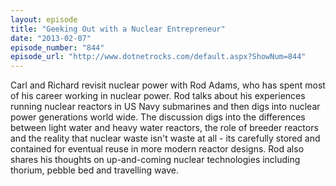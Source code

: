 ```yaml
---
layout: episode
title: "Geeking Out with a Nuclear Entrepreneur"
date: "2013-02-07"
episode_number: "844"
episode_url: "http://www.dotnetrocks.com/default.aspx?ShowNum=844"
---
```


Carl and Richard revisit nuclear power with Rod Adams, who has spent most of his career working in nuclear power. Rod talks about his experiences running nuclear reactors in US Navy submarines and then digs into nuclear power generations world wide. The discussion digs into the differences between light water and heavy water reactors, the role of breeder reactors and the reality that nuclear waste isn't waste at all - its carefully stored and contained for eventual reuse in more modern reactor designs. Rod also shares his thoughts on up-and-coming nuclear technologies including thorium, pebble bed and travelling wave.
